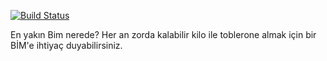 [![Build Status](https://travis-ci.org/hasantayyar/bimbul.png?branch=master)](https://travis-ci.org/hasantayyar/bimbul)

En yakın Bim nerede? Her an zorda kalabilir kilo ile toblerone almak için bir BİM'e ihtiyaç duyabilirsiniz.

